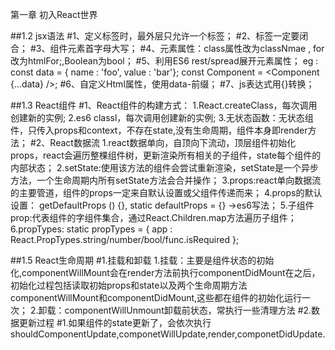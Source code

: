 第一章 初入React世界

##1.2 jsx语法
#1、定义标签时，最外层只允许一个标签；
#2、标签一定要闭合；
#3、组件元素首字母大写；
#4、元素属性：class属性改为classNmae , for改为htmlFor;,Boolean为bool；
#5、利用ES6 rest/spread展开元素属性；
   eg : const data = { name : 'foo', value : 'bar'};
        const Component = <Component {...data} />;
#6、自定义Html属性，使用data-前缀；
#7、js表达式用{}转换；

##1.3 React组件
#1、React组件的构建方式：
1.React.createClass，每次调用创建新的实例;
2.es6 classl，每次调用创建新的实例;
3.无状态函数：无状态组件，只传入props和context，不存在state,没有生命周期，组件本身即render方法；
#2、React数据流
1.react数据单向，自顶向下流动，顶层组件初始化props，react会遍历整棵组件树，更新渲染所有相关的子组件，state每个组件的内部状态；
2.setState:使用该方法的组件会尝试重新渲染，setState是一个异步方法，一个生命周期内所有setState方法会合并操作；
3.props:react单向数据流的主要管道，组件的props一定来自默认设置或父组件传递而来；
4.props的默认设置： getDefaultProps () {}, static defaultProps = {} ->es6写法；
5.子组件prop:代表组件的字组件集合，通过React.Children.map方法遍历子组件；
6.propTypes: static propTypes = { app : React.PropTypes.string/number/bool/func.isRequired };

##1.5 React生命周期
#1.挂载和卸载
1.挂载：主要是组件状态的初始化,componentWillMount会在render方法前执行componentDidMount在之后，
        初始化过程包括读取初始props和state以及两个生命周期方法componentWillMount和componentDidMount,这些都在组件的初始化运行一次；
2.卸载：componentWillUnmount卸载前状态，常执行一些清理方法
#2.数据更新过程
#1.如果组件的state更新了，会依次执行shouldComponentUpdate,componetWillUpdate,render,componetDidUpdate.
